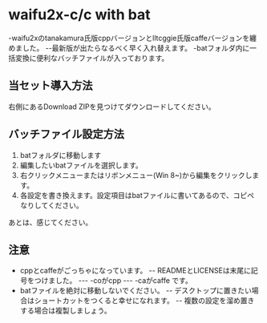 # waifu2x-c/c with bat
-waifu2xのtanakamura氏版cppバージョンとlltcggie氏版caffeバージョンを纏めました。
--最新版が出たらなるべく早く入れ替えます。
-batフォルダ内に一括変換に便利なバッチファイルが入っております。
## 当セット導入方法
右側にあるDownload ZIPを見つけてダウンロードしてください。
## バッチファイル設定方法
1. batフォルダに移動します
2. 編集したいbatファイルを選択します。
3. 右クリックメニューまたはリボンメニュー(Win 8~)から編集をクリックします。
4. 各設定を書き換えます。設定項目はbatファイルに書いてあるので、コピペなりしてください。

あとは、感じてください。

## 注意
- cppとcaffeがごっちゃになっています。
-- READMEとLICENSEは末尾に記号をつけました。
--- -coがcpp
--- -caがcaffe
です。
- batファイルを絶対に移動しないでください。
-- デスクトップに置きたい場合はショートカットをつくると幸せになれます。
-- 複数の設定を溜め置きする場合は複製しましょう。